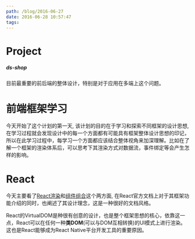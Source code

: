 ```yaml
---
path: /blog/2016-06-27
date: 2016-06-28 10:57:47
tags:
---
```



Project
===
##### ds-shop
目前最重要的前后端的整体设计，特别是对于应用在多端上这个问题。

前端框架学习
===
今天开始了这个计划的第一天, 该计划的目的在于学习和探索不同框架的设计思想, 在学习过程就会发现设计中的每一个方面都有可能具有框架整体设计思想的印记，所以在此学习过程中，每学习一个方面都应该结合整体视角来加深理解。比如在了解一个框架的渲染体系后，可以思考下其渲染方式对数据流，事件绑定等会产生怎样的影响。

React
===
今天主要看了[React渲染](https://facebook.github.io/react/docs/displaying-data.html)和[组件组合](https://facebook.github.io/react/docs/multiple-components.html)这个两方面, 在React官方文档上对于其框架功能介绍的同时，也阐述了其设计理念，这是一种很好的文档风格。

React的VirtualDOM是种很有创意的设计，也是整个框架思想的核心，依靠这一点，React可以在任何一种**类DOM**(可以与DOM互相转换)的UI模式上进行渲染。这也是React能够成为React Native平台开发工具的重要原因。
